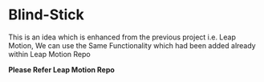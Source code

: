 # Blind-Stick
This is an idea which is enhanced from the previous project i.e. Leap Motion, We can use the Same Functionality which had been added already within Leap Motion Repo

**Please Refer Leap Motion Repo**
